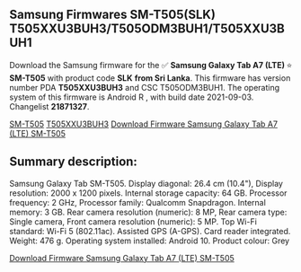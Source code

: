 <h2>Samsung Firmwares SM-T505(SLK) T505XXU3BUH3/T505ODM3BUH1/T505XXU3BUH1</h2>
Download the Samsung firmware for the ✅ <strong>Samsung Galaxy Tab A7 (LTE) </strong> ⭐ <strong>SM-T505</strong> with product code <strong>SLK</strong> <strong> from Sri Lanka</strong>. This firmware has version number PDA <strong>T505XXU3BUH3</strong> and CSC T505ODM3BUH1. The operating system of this firmware is Android R , with build date 2021-09-03. Changelist <strong>21871327</strong>.


[SM-T505](https://samfirm.shop/samsung/model/SM-T505)
[T505XXU3BUH3](https://samfirm.shop/samsung/pda/T505XXU3BUH3)
[Download Firmware Samsung Galaxy Tab A7 (LTE) SM-T505](https://samfirm.shop/samsung/firmware/452245)
<h2>Summary description:</h2>
<p>Samsung Galaxy Tab SM-T505. Display diagonal: 26.4 cm (10.4"), Display resolution: 2000 x 1200 pixels. Internal storage capacity: 64 GB. Processor frequency: 2 GHz, Processor family: Qualcomm Snapdragon. Internal memory: 3 GB. Rear camera resolution (numeric): 8 MP, Rear camera type: Single camera, Front camera resolution (numeric): 5 MP. Top Wi-Fi standard: Wi-Fi 5 (802.11ac). Assisted GPS (A-GPS). Card reader integrated. Weight: 476 g. Operating system installed: Android 10. Product colour: Grey</p>


[Download Firmware Samsung Galaxy Tab A7 (LTE) SM-T505](https://samfirm.shop/samsung/firmware/452245)
